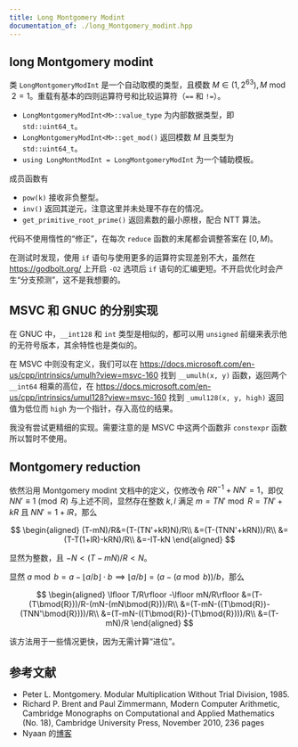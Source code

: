 ```yaml
---
title: Long Montgomery Modint
documentation_of: ./long_Montgomery_modint.hpp
---
```


## long Montgomery modint

类 `LongMontgomeryModInt` 是一个自动取模的类型，且模数 $M\in(1,2^{63}), M\bmod 2=1$。重载有基本的四则运算符号和比较运算符（`==` 和 `!=`）。

- `LongMontgomeryModInt<M>::value_type` 为内部数据类型，即 `std::uint64_t`。
- `LongMontgomeryModInt<M>::get_mod()` 返回模数 $M$ 且类型为 `std::uint64_t`。
- `using LongMontModInt = LongMontgomeryModInt` 为一个辅助模板。

成员函数有

- `pow(k)` 接收非负整型。
- `inv()` 返回其逆元，注意这里并未处理不存在的情况。
- `get_primitive_root_prime()` 返回素数的最小原根，配合 NTT 算法。

代码不使用惰性的“修正”，在每次 `reduce` 函数的末尾都会调整答案在 $[0,M)$。

在测试时发现，使用 `if` 语句与使用更多的运算符实现差别不大，虽然在 <https://godbolt.org/> 上开启 `-O2` 选项后 `if` 语句的汇编更短。不开启优化时会产生“分支预测”，这不是我想要的。

## MSVC 和 GNUC 的分别实现

在 GNUC 中，`__int128` 和 `int` 类型是相似的，都可以用 `unsigned` 前缀来表示他的无符号版本，其余特性也是类似的。

在 MSVC 中则没有定义，我们可以在 <https://docs.microsoft.com/en-us/cpp/intrinsics/umulh?view=msvc-160> 找到 `__umulh(x, y)` 函数，返回两个 `__int64` 相乘的高位，在 <https://docs.microsoft.com/en-us/cpp/intrinsics/umul128?view=msvc-160> 找到 `_umul128(x, y, high)` 返回值为低位而 `high` 为一个指针，存入高位的结果。

我没有尝试更精细的实现。需要注意的是 MSVC 中这两个函数非 `constexpr` 函数所以暂时不使用。

## Montgomery reduction

依然沿用 Montgomery modint 文档中的定义，仅修改令 $RR^{-1}+NN'=1$，即仅 $NN'\equiv 1\pmod{R}$ 与上述不同，显然存在整数 $k,l$ 满足 $m=TN'\bmod{R}=TN'+kR$ 且 $NN'=1+lR$，那么

$$
\begin{aligned}
(T-mN)/R&=(T-(TN'+kR)N)/R\\
&=(T-(TNN'+kRN))/R\\
&=(T-T(1+lR)-kRN)/R\\
&=-lT-kN
\end{aligned}
$$

显然为整数，且 $-N\lt (T-mN)/R\lt N$。

显然 $a\bmod{b}=a-\lfloor a/b\rfloor \cdot b \implies \lfloor a/b \rfloor =(a-(a\bmod{b}))/b$，那么

$$
\begin{aligned}
\lfloor T/R\rfloor -\lfloor mN/R\rfloor &=(T-(T\bmod{R}))/R-(mN-(mN\bmod{R}))/R\\
&=(T-mN-((T\bmod{R})-(TNN'\bmod{R})))/R\\
&=(T-mN-((T\bmod{R})-(T\bmod{R})))/R\\
&=(T-mN)/R
\end{aligned}
$$

该方法用于一些情况更快，因为无需计算“进位”。

## 参考文献

- Peter L. Montgomery. Modular Multiplication Without Trial Division, 1985.
- Richard P. Brent and Paul Zimmermann, Modern Computer Arithmetic, Cambridge Monographs on Computational and Applied Mathematics (No. 18), Cambridge University Press, November 2010, 236 pages
- Nyaan 的[博客](https://nyaannyaan.github.io/docs/modulo/montgomery/)

